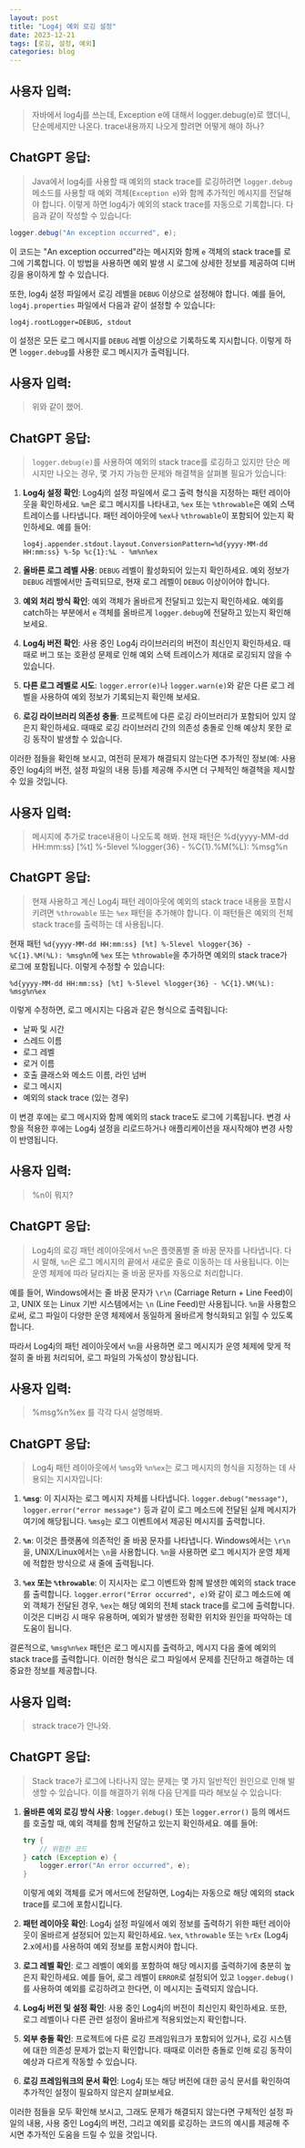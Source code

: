 ```yaml
---
layout: post
title: "Log4j 예외 로깅 설정"
date: 2023-12-21
tags: [로깅, 설정, 예외]
categories: blog
---
```


## 사용자 입력:
> 자바에서 log4j를 쓰는데,   Exception e에 대해서 logger.debug(e)로 했더니, 단순메세지만 나온다. trace내용까지 나오게 할려면 어떻게 해야 하나?

## ChatGPT 응답:
> Java에서 log4j를 사용할 때 예외의 stack trace를 로깅하려면 `logger.debug` 메소드를 사용할 때 예외 객체(`Exception e`)와 함께 추가적인 메시지를 전달해야 합니다. 이렇게 하면 log4j가 예외의 stack trace를 자동으로 기록합니다. 다음과 같이 작성할 수 있습니다:

```java
logger.debug("An exception occurred", e);
```

이 코드는 "An exception occurred"라는 메시지와 함께 `e` 객체의 stack trace를 로그에 기록합니다. 이 방법을 사용하면 예외 발생 시 로그에 상세한 정보를 제공하여 디버깅을 용이하게 할 수 있습니다.

또한, log4j 설정 파일에서 로깅 레벨을 `DEBUG` 이상으로 설정해야 합니다. 예를 들어, `log4j.properties` 파일에서 다음과 같이 설정할 수 있습니다:

```properties
log4j.rootLogger=DEBUG, stdout
```

이 설정은 모든 로그 메시지를 `DEBUG` 레벨 이상으로 기록하도록 지시합니다. 이렇게 하면 `logger.debug`를 사용한 로그 메시지가 출력됩니다.

## 사용자 입력:
> 위와 같이 했어.

## ChatGPT 응답:
> `logger.debug(e)`를 사용하여 예외의 stack trace를 로깅하고 있지만 단순 메시지만 나오는 경우, 몇 가지 가능한 문제와 해결책을 살펴볼 필요가 있습니다:

1. **Log4j 설정 확인**: Log4j의 설정 파일에서 로그 출력 형식을 지정하는 패턴 레이아웃을 확인하세요. `%m`은 로그 메시지를 나타내고, `%ex` 또는 `%throwable`은 예외 스택 트레이스를 나타냅니다. 패턴 레이아웃에 `%ex`나 `%throwable`이 포함되어 있는지 확인하세요. 예를 들어:

   ```properties
   log4j.appender.stdout.layout.ConversionPattern=%d{yyyy-MM-dd HH:mm:ss} %-5p %c{1}:%L - %m%n%ex
   ```

2. **올바른 로그 레벨 사용**: `DEBUG` 레벨이 활성화되어 있는지 확인하세요. 예외 정보가 `DEBUG` 레벨에서만 출력되므로, 현재 로그 레벨이 `DEBUG` 이상이어야 합니다.

3. **예외 처리 방식 확인**: 예외 객체가 올바르게 전달되고 있는지 확인하세요. 예외를 catch하는 부분에서 `e` 객체를 올바르게 `logger.debug`에 전달하고 있는지 확인해 보세요.

4. **Log4j 버전 확인**: 사용 중인 Log4j 라이브러리의 버전이 최신인지 확인하세요. 때때로 버그 또는 호환성 문제로 인해 예외 스택 트레이스가 제대로 로깅되지 않을 수 있습니다.

5. **다른 로그 레벨로 시도**: `logger.error(e)`나 `logger.warn(e)`와 같은 다른 로그 레벨을 사용하여 예외 정보가 기록되는지 확인해 보세요. 

6. **로깅 라이브러리 의존성 충돌**: 프로젝트에 다른 로깅 라이브러리가 포함되어 있지 않은지 확인하세요. 때때로 로깅 라이브러리 간의 의존성 충돌로 인해 예상치 못한 로깅 동작이 발생할 수 있습니다.

이러한 점들을 확인해 보시고, 여전히 문제가 해결되지 않는다면 추가적인 정보(예: 사용 중인 log4j의 버전, 설정 파일의 내용 등)를 제공해 주시면 더 구체적인 해결책을 제시할 수 있을 것입니다.

## 사용자 입력:
> 메시지에 추가로 trace내용이 나오도록 해봐. 현재 패턴은 %d{yyyy-MM-dd HH:mm:ss} [%t] %-5level %logger{36} - %C{1}.%M(%L): %msg%n

## ChatGPT 응답:
> 현재 사용하고 계신 Log4j 패턴 레이아웃에 예외의 stack trace 내용을 포함시키려면 `%throwable` 또는 `%ex` 패턴을 추가해야 합니다. 이 패턴들은 예외의 전체 stack trace를 출력하는 데 사용됩니다.

현재 패턴 `%d{yyyy-MM-dd HH:mm:ss} [%t] %-5level %logger{36} - %C{1}.%M(%L): %msg%n`에 `%ex` 또는 `%throwable`을 추가하면 예외의 stack trace가 로그에 포함됩니다. 이렇게 수정할 수 있습니다:

```
%d{yyyy-MM-dd HH:mm:ss} [%t] %-5level %logger{36} - %C{1}.%M(%L): %msg%n%ex
```

이렇게 수정하면, 로그 메시지는 다음과 같은 형식으로 출력됩니다:

- 날짜 및 시간
- 스레드 이름
- 로그 레벨
- 로거 이름
- 호출 클래스와 메소드 이름, 라인 넘버
- 로그 메시지
- 예외의 stack trace (있는 경우)

이 변경 후에는 로그 메시지와 함께 예외의 stack trace도 로그에 기록됩니다. 변경 사항을 적용한 후에는 Log4j 설정을 리로드하거나 애플리케이션을 재시작해야 변경 사항이 반영됩니다.

## 사용자 입력:
> %n이 뭐지?

## ChatGPT 응답:
> Log4j의 로깅 패턴 레이아웃에서 `%n`은 플랫폼별 줄 바꿈 문자를 나타냅니다. 다시 말해, `%n`은 로그 메시지의 끝에서 새로운 줄로 이동하는 데 사용됩니다. 이는 운영 체제에 따라 달라지는 줄 바꿈 문자를 자동으로 처리합니다.

예를 들어, Windows에서는 줄 바꿈 문자가 `\r\n` (Carriage Return + Line Feed)이고, UNIX 또는 Linux 기반 시스템에서는 `\n` (Line Feed)만 사용됩니다. `%n`을 사용함으로써, 로그 파일이 다양한 운영 체제에서 동일하게 올바르게 형식화되고 읽힐 수 있도록 합니다.

따라서 Log4j의 패턴 레이아웃에서 `%n`을 사용하면 로그 메시지가 운영 체제에 맞게 적절히 줄 바뀜 처리되어, 로그 파일의 가독성이 향상됩니다.

## 사용자 입력:
> %msg%n%ex 를 각각 다시 설명해봐.

## ChatGPT 응답:
> Log4j 패턴 레이아웃에서 `%msg`와 `%n%ex`는 로그 메시지의 형식을 지정하는 데 사용되는 지시자입니다:

1. **`%msg`**: 이 지시자는 로그 메시지 자체를 나타냅니다. `logger.debug("message")`, `logger.error("error message")` 등과 같이 로그 메소드에 전달된 실제 메시지가 여기에 해당됩니다. `%msg`는 로그 이벤트에서 제공된 메시지를 출력합니다.

2. **`%n`**: 이것은 플랫폼에 의존적인 줄 바꿈 문자를 나타냅니다. Windows에서는 `\r\n`을, UNIX/Linux에서는 `\n`을 사용합니다. `%n`을 사용하면 로그 메시지가 운영 체제에 적합한 방식으로 새 줄에 출력됩니다.

3. **`%ex` 또는 `%throwable`**: 이 지시자는 로그 이벤트와 함께 발생한 예외의 stack trace를 출력합니다. `logger.error("Error occurred", e)`와 같이 로그 메소드에 예외 객체가 전달된 경우, `%ex`는 해당 예외의 전체 stack trace를 로그에 출력합니다. 이것은 디버깅 시 매우 유용하며, 예외가 발생한 정확한 위치와 원인을 파악하는 데 도움이 됩니다.

결론적으로, `%msg%n%ex` 패턴은 로그 메시지를 출력하고, 메시지 다음 줄에 예외의 stack trace를 출력합니다. 이러한 형식은 로그 파일에서 문제를 진단하고 해결하는 데 중요한 정보를 제공합니다.

## 사용자 입력:
> strack trace가 안나와.

## ChatGPT 응답:
> Stack trace가 로그에 나타나지 않는 문제는 몇 가지 일반적인 원인으로 인해 발생할 수 있습니다. 이를 해결하기 위해 다음 단계를 따라 해보실 수 있습니다:

1. **올바른 예외 로깅 방식 사용**: `logger.debug()` 또는 `logger.error()` 등의 메서드를 호출할 때, 예외 객체를 함께 전달하고 있는지 확인하세요. 예를 들어:

   ```java
   try {
       // 위험한 코드
   } catch (Exception e) {
       logger.error("An error occurred", e);
   }
   ```

   이렇게 예외 객체를 로거 메서드에 전달하면, Log4j는 자동으로 해당 예외의 stack trace를 로그에 포함시킵니다.

2. **패턴 레이아웃 확인**: Log4j 설정 파일에서 예외 정보를 출력하기 위한 패턴 레이아웃이 올바르게 설정되어 있는지 확인하세요. `%ex`, `%throwable` 또는 `%rEx` (Log4j 2.x에서)를 사용하여 예외 정보를 포함시켜야 합니다.

3. **로그 레벨 확인**: 로그 레벨이 예외를 포함하여 해당 메시지를 출력하기에 충분히 높은지 확인하세요. 예를 들어, 로그 레벨이 `ERROR`로 설정되어 있고 `logger.debug()`를 사용하여 예외를 로깅하려고 한다면, 이 메시지는 출력되지 않습니다.

4. **Log4j 버전 및 설정 확인**: 사용 중인 Log4j의 버전이 최신인지 확인하세요. 또한, 로그 레벨이나 다른 관련 설정이 올바르게 적용되었는지 확인합니다.

5. **외부 충돌 확인**: 프로젝트에 다른 로깅 프레임워크가 포함되어 있거나, 로깅 시스템에 대한 의존성 문제가 없는지 확인합니다. 때때로 이러한 충돌로 인해 로깅 동작이 예상과 다르게 작동할 수 있습니다.

6. **로깅 프레임워크의 문서 확인**: Log4j 또는 해당 버전에 대한 공식 문서를 확인하여 추가적인 설정이 필요하지 않은지 살펴보세요.

이러한 점들을 모두 확인해 보시고, 그래도 문제가 해결되지 않는다면 구체적인 설정 파일의 내용, 사용 중인 Log4j의 버전, 그리고 예외를 로깅하는 코드의 예시를 제공해 주시면 추가적인 도움을 드릴 수 있을 것입니다.


